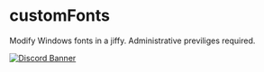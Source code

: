 # customFonts
Modify Windows fonts in a jiffy. Administrative previliges required.   

[![Discord Banner](https://discordapp.com/api/guilds/1086162268816945272/widget.png?style=banner3)](https://discord.gg/MgY2hWURgK)
